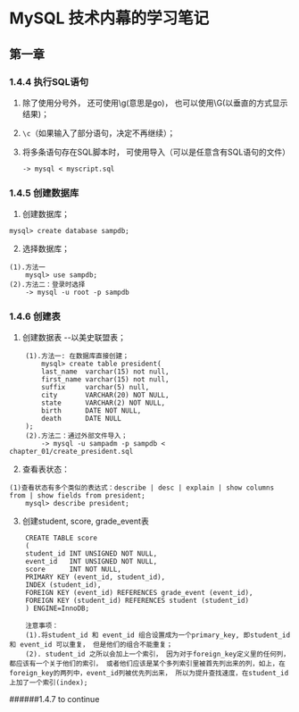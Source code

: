 # MySQL 技术内幕的学习笔记

## 第一章
### 1.4.4 执行SQL语句
1. 除了使用分号外， 还可使用\g(意思是go)， 也可以使用\G(以垂直的方式显示结果)；

2. `\c`（如果输入了部分语句，决定不再继续）；

3. 将多条语句存在SQL脚本时， 可使用导入（可以是任意含有SQL语句的文件）
    ~~~
    -> mysql < myscript.sql
    ~~~

### 1.4.5 创建数据库
1. 创建数据库；
~~~
mysql> create database sampdb;
~~~

2. 选择数据库；
~~~
(1).方法一
    mysql> use sampdb;
(2).方法二：登录时选择
    -> mysql -u root -p sampdb
~~~

### 1.4.6 创建表
1. 创建数据表 --以美史联盟表；
~~~
    (1).方法一: 在数据库直接创建；
        mysql> create table president(
        last_name  varchar(15) not null,
        first_name varchar(15) not null,
        suffix     varchar(5) null,
        city       VARCHAR(20) NOT NULL,
        state      VARCHAR(2) NOT NULL,
        birth      DATE NOT NULL,
        death      DATE NULL
    );
    (2).方法二：通过外部文件导入；
        -> mysql -u sampadm -p sampdb < chapter_01/create_president.sql
~~~

2. 查看表状态：
~~~
(1)查看状态有多个类似的表达式：describe | desc | explain | show columns from | show fields from president;
    mysql> describe president;
~~~

3. 创建student, score, grade_event表
~~~
    CREATE TABLE score
    (
    student_id INT UNSIGNED NOT NULL,
    event_id   INT UNSIGNED NOT NULL,
    score      INT NOT NULL,
    PRIMARY KEY (event_id, student_id),
    INDEX (student_id),
    FOREIGN KEY (event_id) REFERENCES grade_event (event_id),
    FOREIGN KEY (student_id) REFERENCES student (student_id)
    ) ENGINE=InnoDB;

    注意事项：
    (1).将student_id 和 event_id 组合设置成为一个primary_key, 即student_id 和 event_id 可以重复， 但是他们的组合不能重复；
    (2). student_id 之所以会加上一个索引， 因为对于foreign_key定义里的任何列， 都应该有一个关于他们的索引， 或者他们应该是某个多列索引里被首先列出来的列，如上，在foreign_key的两列中，event_id列被优先列出来， 所以为提升查找速度，在student_id上加了一个索引(index);
~~~

######1.4.7 to continue